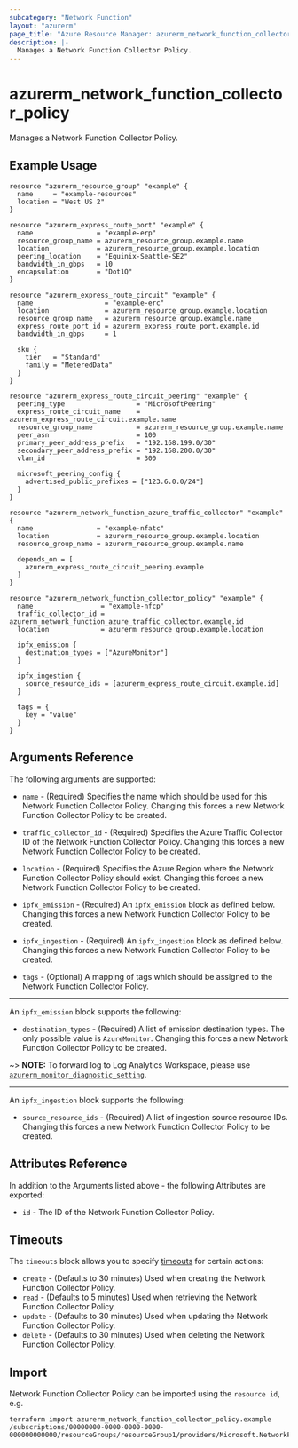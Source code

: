 ```yaml
---
subcategory: "Network Function"
layout: "azurerm"
page_title: "Azure Resource Manager: azurerm_network_function_collector_policy"
description: |-
  Manages a Network Function Collector Policy.
---
```


# azurerm_network_function_collector_policy

Manages a Network Function Collector Policy.

## Example Usage

```hcl
resource "azurerm_resource_group" "example" {
  name     = "example-resources"
  location = "West US 2"
}

resource "azurerm_express_route_port" "example" {
  name                = "example-erp"
  resource_group_name = azurerm_resource_group.example.name
  location            = azurerm_resource_group.example.location
  peering_location    = "Equinix-Seattle-SE2"
  bandwidth_in_gbps   = 10
  encapsulation       = "Dot1Q"
}

resource "azurerm_express_route_circuit" "example" {
  name                  = "example-erc"
  location              = azurerm_resource_group.example.location
  resource_group_name   = azurerm_resource_group.example.name
  express_route_port_id = azurerm_express_route_port.example.id
  bandwidth_in_gbps     = 1

  sku {
    tier   = "Standard"
    family = "MeteredData"
  }
}

resource "azurerm_express_route_circuit_peering" "example" {
  peering_type                  = "MicrosoftPeering"
  express_route_circuit_name    = azurerm_express_route_circuit.example.name
  resource_group_name           = azurerm_resource_group.example.name
  peer_asn                      = 100
  primary_peer_address_prefix   = "192.168.199.0/30"
  secondary_peer_address_prefix = "192.168.200.0/30"
  vlan_id                       = 300

  microsoft_peering_config {
    advertised_public_prefixes = ["123.6.0.0/24"]
  }
}

resource "azurerm_network_function_azure_traffic_collector" "example" {
  name                = "example-nfatc"
  location            = azurerm_resource_group.example.location
  resource_group_name = azurerm_resource_group.example.name

  depends_on = [
    azurerm_express_route_circuit_peering.example
  ]
}

resource "azurerm_network_function_collector_policy" "example" {
  name                 = "example-nfcp"
  traffic_collector_id = azurerm_network_function_azure_traffic_collector.example.id
  location             = azurerm_resource_group.example.location

  ipfx_emission {
    destination_types = ["AzureMonitor"]
  }

  ipfx_ingestion {
    source_resource_ids = [azurerm_express_route_circuit.example.id]
  }

  tags = {
    key = "value"
  }
}
```

## Arguments Reference

The following arguments are supported:

* `name` - (Required) Specifies the name which should be used for this Network Function Collector Policy. Changing this forces a new Network Function Collector Policy to be created.

* `traffic_collector_id` - (Required) Specifies the Azure Traffic Collector ID of the Network Function Collector Policy. Changing this forces a new Network Function Collector Policy to be created.

* `location` - (Required) Specifies the Azure Region where the Network Function Collector Policy should exist. Changing this forces a new Network Function Collector Policy to be created.

* `ipfx_emission` - (Required) An `ipfx_emission` block as defined below. Changing this forces a new Network Function Collector Policy to be created.

* `ipfx_ingestion` - (Required) An `ipfx_ingestion` block as defined below. Changing this forces a new Network Function Collector Policy to be created.

* `tags` - (Optional) A mapping of tags which should be assigned to the Network Function Collector Policy.

---

An `ipfx_emission` block supports the following:

* `destination_types` - (Required) A list of emission destination types. The only possible value is `AzureMonitor`. Changing this forces a new Network Function Collector Policy to be created.

~> **NOTE:** To forward log to Log Analytics Workspace, please use [`azurerm_monitor_diagnostic_setting`](https://registry.terraform.io/providers/hashicorp/azurerm/latest/docs/resources/monitor_diagnostic_setting).

---

An `ipfx_ingestion` block supports the following:

* `source_resource_ids` - (Required) A list of ingestion source resource IDs. Changing this forces a new Network Function Collector Policy to be created.

## Attributes Reference

In addition to the Arguments listed above - the following Attributes are exported:

* `id` - The ID of the Network Function Collector Policy.

## Timeouts

The `timeouts` block allows you to specify [timeouts](https://www.terraform.io/docs/configuration/resources.html#timeouts) for certain actions:

* `create` - (Defaults to 30 minutes) Used when creating the Network Function Collector Policy.
* `read` - (Defaults to 5 minutes) Used when retrieving the Network Function Collector Policy.
* `update` - (Defaults to 30 minutes) Used when updating the Network Function Collector Policy.
* `delete` - (Defaults to 30 minutes) Used when deleting the Network Function Collector Policy.

## Import

Network Function Collector Policy can be imported using the `resource id`, e.g.

```shell
terraform import azurerm_network_function_collector_policy.example /subscriptions/00000000-0000-0000-0000-000000000000/resourceGroups/resourceGroup1/providers/Microsoft.NetworkFunction/azureTrafficCollectors/azureTrafficCollector1/collectorPolicies/collectorPolicy1
```
